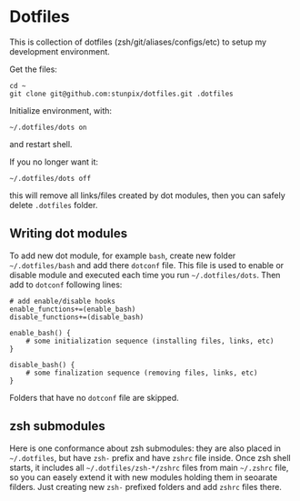 Dotfiles
========

This is collection of dotfiles (zsh/git/aliases/configs/etc) to setup my development environment.

Get the files:

    cd ~
    git clone git@github.com:stunpix/dotfiles.git .dotfiles

Initialize environment, with:

    ~/.dotfiles/dots on

and restart shell.

If you no longer want it:

    ~/.dotfiles/dots off

this will remove all links/files created by dot modules, then you can safely delete `.dotfiles` folder.

Writing dot modules
-------------------

To add new dot module, for example `bash`, create new folder `~/.dotfiles/bash` and add there `dotconf` file. This file is used to enable or disable module and executed each time you run `~/.dotfiles/dots`. Then add to `dotconf` following lines:

	# add enable/disable hooks
    enable_functions+=(enable_bash)
    disable_functions+=(disable_bash)

    enable_bash() {
    	# some initialization sequence (installing files, links, etc)
    }

    disable_bash() {
    	# some finalization sequence (removing files, links, etc)
    }

Folders that have no `dotconf` file are skipped.

zsh submodules
--------------

Here is one conformance about zsh submodules: they are also placed in `~/.dotfiles`, but have `zsh-` prefix and have `zshrc` file inside. Once zsh shell starts, it includes all `~/.dotfiles/zsh-*/zshrc` files from main `~/.zshrc` file, so you can easely extend it with new modules holding them in seoarate filders. Just creating new `zsh-` prefixed folders and add `zshrc` files there.